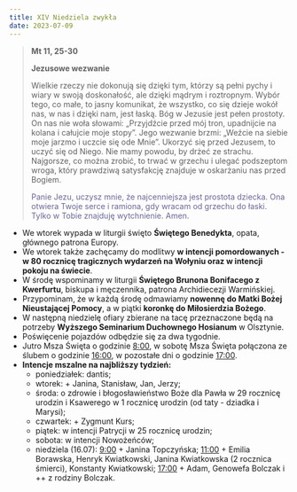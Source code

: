 ```yaml
---
title: XIV Niedziela zwykła
date: 2023-07-09
---
```


> **Mt 11, 25-30**
>
> **Jezusowe wezwanie**
>
> Wielkie rzeczy nie dokonują się dzięki tym, którzy są pełni pychy i wiary w swoją doskonałość, ale dzięki mądrym i roztropnym. Wybór tego, co małe, to jasny komunikat, że wszystko, co się dzieje wokół nas, w nas i dzięki nam, jest łaską. Bóg w Jezusie jest pełen prostoty. On nas nie woła słowami: „Przyjdźcie przed mój tron, upadnijcie na kolana i całujcie moje stopy”. Jego wezwanie brzmi: „Weźcie na siebie moje jarzmo i uczcie się ode Mnie”. Ukorzyć się przed Jezusem, to uczyć się od Niego. Nie mamy powodu, by drżeć ze strachu. Najgorsze, co można zrobić, to trwać w grzechu i ulegać podszeptom wroga, który prawdziwą satysfakcję znajduje w oskarżaniu nas przed Bogiem.
>
> <span style="color: #666699;">Panie Jezu, uczysz mnie, że najcenniejsza jest prostota dziecka. Ona otwiera Twoje serce i ramiona, gdy wracam od grzechu do łaski. Tylko w Tobie znajduję wytchnienie. Amen.
> &nbsp;

- We wtorek wypada w liturgii święto **Świętego Benedykta**, opata, głównego patrona Europy.
- We wtorek także zachęcamy do modlitwy **w intencji pomordowanych - w 80 rocznicę tragicznych wydarzeń na Wołyniu oraz w intencji pokoju na świecie**.
- W środę wspominamy w liturgii **Świętego Brunona Bonifacego z Kwerfurtu**, biskupa i męczennika, patrona Archidiecezji Warmińskiej.
- Przypominam, że w każdą środę odmawiamy **nowennę do Matki Bożej Nieustającej Pomocy**, a w piątki **koronkę do Miłosierdzia Bożego**.
- W następną niedzielę ofiary zbierane na tacę przeznaczone będą na potrzeby **Wyższego Seminarium Duchownego Hosianum** w Olsztynie.
- Poświęcenie pojazdów odbędzie się za dwa tygodnie.
- Jutro Msza Święta o godzinie <u>8:00</u>, w sobotę Msza Święta połączona ze ślubem o godzinie <u>16:00</u>, w pozostałe dni o godzinie <u>17:00</u>.
- **Intencje mszalne na najbliższy tydzień:**
  - poniedziałek: dantis;
  - wtorek: + Janina, Stanisław, Jan, Jerzy;
  - środa: o zdrowie i błogosławieństwo Boże dla Pawła w 29 rocznicę urodzin i Ksawerego w 1 rocznicę urodzin (od taty - dziadka i Marysi);
  - czwartek: + Zygmunt Kurs;
  - piątek: w intencji Patrycji w 25 rocznicę urodzin;
  - sobota: w intencji Nowożeńców;
  - niedziela (16.07): <u>9:00</u> + Janina Topczyńska; <u>11:00</u> + Emilia Borawska, Henryk Kwiatkowski, Janina Kwiatkowska (2 rocznica śmierci), Konstanty Kwiatkowski; <u>17:00</u> + Adam, Genowefa Bolczak i ++ z rodziny Bolczak.



